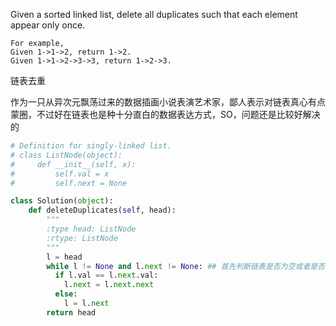 Given a sorted linked list, delete all duplicates such that each element appear only once.
```
For example,
Given 1->1->2, return 1->2.
Given 1->1->2->3->3, return 1->2->3. 
```
链表去重

作为一只从异次元飘荡过来的数据插画小说表演艺术家，鄙人表示对链表真心有点蒙圈，不过好在链表也是种十分直白的数据表达方式，SO，问题还是比较好解决的
```python
# Definition for singly-linked list.
# class ListNode(object):
#     def __init__(self, x):
#         self.val = x
#         self.next = None

class Solution(object):
    def deleteDuplicates(self, head):
        """
        :type head: ListNode
        :rtype: ListNode
        """
        l = head 
        while l != None and l.next != None: ## 首先判断链表是否为空或者是否只有1个结点 
          if l.val == l.next.val: 
            l.next = l.next.next 
          else: 
            l = l.next 
        return head
